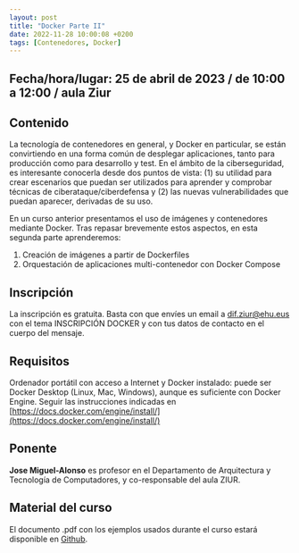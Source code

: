 ```yaml
---
layout: post
title: "Docker Parte II"
date: 2022-11-28 10:00:08 +0200
tags: [Contenedores, Docker]
---
```

## Fecha/hora/lugar: 25 de abril de 2023 / de 10:00 a 12:00 / aula Ziur

## Contenido

La tecnología de contenedores en general, y Docker en particular, se están convirtiendo en una forma común de desplegar aplicaciones, tanto para producción como para desarrollo y test. En el ámbito de la ciberseguridad, es interesante conocerla desde dos puntos de vista: (1) su utilidad para crear escenarios que puedan ser utilizados para aprender y comprobar técnicas de ciberataque/ciberdefensa y (2) las nuevas vulnerabilidades que puedan aparecer, derivadas de su uso. 

En un curso anterior presentamos el uso de imágenes y contenedores mediante Docker. Tras repasar brevemente estos aspectos, en esta segunda parte aprenderemos:

1. Creación de imágenes a partir de Dockerfiles
2. Orquestación de aplicaciones multi-contenedor con Docker Compose

## Inscripción

La inscripción es gratuita. Basta con que envíes un email a dif.ziur@ehu.eus con el tema INSCRIPCIÓN DOCKER y con tus datos de contacto en el cuerpo del mensaje. 

## Requisitos

Ordenador portátil con acceso a Internet y Docker instalado: puede ser Docker Desktop (Linux, Mac, Windows), aunque es suficiente con Docker Engine. 
Seguir las instrucciones indicadas en [https://docs.docker.com/engine/install/](https://docs.docker.com/engine/install/)

## Ponente

**Jose Miguel-Alonso** es profesor en el Departamento de Arquitectura y Tecnología de Computadores, y co-responsable del aula ZIUR.  

## Material del curso
El documento .pdf con los ejemplos usados durante el curso estará disponible en [Github](https://github.com/acpmialj/introdocker). 

